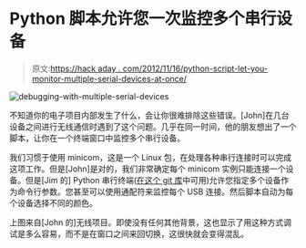 # Python 脚本允许您一次监控多个串行设备

> 原文:[https://hack aday . com/2012/11/16/python-script-let-you-monitor-multiple-serial-devices-at-once/](https://hackaday.com/2012/11/16/python-script-lets-you-monitor-multiple-serial-devices-at-once/)

![](../Images/8c156795a1c907f4dca49bc08ba37ed4.png "debugging-with-multiple-serial-devices")

不知道你的电子项目内部发生了什么，会让你很难排除这些错误。[John]在几台设备之间进行无线通信时遇到了这个问题。几乎在同一时间，他的朋友想出了一个脚本，让你在一个终端窗口中监控多个串行设备。

我们习惯于使用 minicom，这是一个 Linux 包，在处理各种串行连接时可以完成这项工作。但是[John]是对的，我们非常确定每个 minicom 实例只能连接一个设备。但是[Jim 的] Python 串行终端([在这个 git 库](https://git.jim.sh/jim/terminal.git)中可用)允许您指定多个设备作为命令行参数。您甚至可以使用通配符来监控每个 USB 连接。然后脚本自动为每个设备选择不同的颜色。

上图来自[John 的]无线项目。即使没有任何其他背景，这也显示了用这种方式调试是多么容易，而不是在窗口之间来回切换，这很快就会变得混乱。